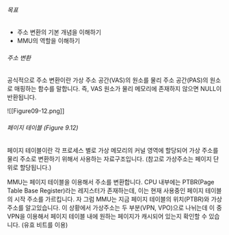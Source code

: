 ###### 목표
- 주소 변환의 기본 개념을 이해하기
- MMU의 역할을 이해하기

###### 주소 변환
공식적으로 주소 변환이란 가상 주소 공간(VAS)의 원소를 물리 주소 공간(PAS)의 원소로 매핑하는 함수를 말합니다.
즉, VAS 원소가 물리 메모리에 존재하지 않으면 NULL이 반환됩니다.

![[Figure09-12.png]]
###### 페이지 테이블 (Figure 9.12)
페이지 테이블이란 각 프로세스 별로 가상 메모리의 커널 영역에 할당되어 가상 주소를 물리 주소로 변환하기 위해서 사용하는 자료구조입니다. (참고로 가상주소는 페이지 단위로 할당됩니다.)

MMU는 페이지 테이블을 이용해서 주소를 변환합니다.
CPU 내부에는 PTBR(Page Table Base Register)라는 레지스터가 존재하는데, 이는 현재 사용중인 페이지 테이블의 시작 주소를 가르킵니다.
자 그럼 MMU는 지금 페이지 테이블의 위치(PTBR)와 가상주소를 알고있습니다.
이 상황에서 가상주소는 두 부분(VPN, VPO)으로 나뉘는데 이 중 VPN을 이용해서 페이지 테이블 내에 원하는 페이지가 캐시되어 있는지 확인할 수 있습니다. (유효 비트를 이용)
